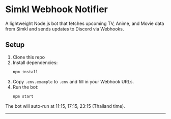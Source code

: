 # Simkl Webhook Notifier

A lightweight Node.js bot that fetches upcoming TV, Anime, and Movie data from Simkl and sends updates to Discord via Webhooks.

## Setup

1. Clone this repo
2. Install dependencies:
   ```bash
   npm install
   ```
3. Copy `.env.example` to `.env` and fill in your Webhook URLs.
4. Run the bot:
   ```bash
   npm start
   ```

The bot will auto-run at 11:15, 17:15, 23:15 (Thailand time).

---